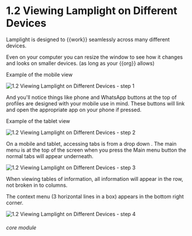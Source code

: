 # 1.2 Viewing Lamplight on Different Devices


Lamplight is designed to {{work}} seamlessly across many different devices.

Even on your computer you can resize the window to see how it changes and looks on smaller devices. (as long as your {{org}} allows)

Example of the mobile view

![1.2 Viewing Lamplight on Different Devices - step 1](1.2_Viewing_Lamplight_on_Different_Devices_im_1.jpg)

And you&#039;ll notice things like phone and WhatsApp buttons at the top of profiles are designed with your mobile use in mind. These buttons will link and open the appropriate app on your phone if pressed.

Example of the tablet view

![1.2 Viewing Lamplight on Different Devices - step 2](1.2_Viewing_Lamplight_on_Different_Devices_im_2.jpg)

On a mobile and tablet, accessing tabs is from a drop down . The main menu is at the top of the screen when you press the Main menu button the normal tabs will appear underneath.

![1.2 Viewing Lamplight on Different Devices - step 3](1.2_Viewing_Lamplight_on_Different_Devices_im_3.png)

When viewing tables of information, all information will appear in the row, not broken in to columns.

The context menu (3 horizontal lines in a box) appears in the bottom right corner.

![1.2 Viewing Lamplight on Different Devices - step 4](1.2_Viewing_Lamplight_on_Different_Devices_im_4.png)


###### core module